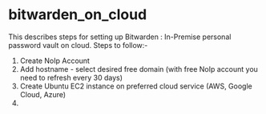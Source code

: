 # bitwarden_on_cloud
This describes steps for setting up Bitwarden : In-Premise personal password vault on cloud.
Steps to follow:-
  1. Create NoIp Account
  2. Add hostname - select desired free domain (with free NoIp account you need to refresh every 30 days)
  3. Create Ubuntu EC2 instance on preferred cloud service (AWS, Google Cloud, Azure)
  4. 
